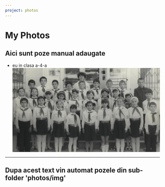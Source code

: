 ```yaml
---
project: photos
---
```


# My Photos

## Aici sunt poze manual adaugate

- eu in clasa a-4-a ![not-found](./img/01.jpg)

---

## Dupa acest text vin automat pozele din sub-folder 'photos/img'

